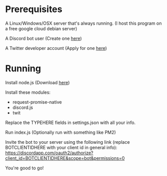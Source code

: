 # Prerequisites #

A Linux/Windows/OSX server that's always running. (I host this program on a free google cloud debian server)

A Discord bot user (Create one [here](https://discordapp.com/developers/applications/ "Discord"))

A Twitter developer account (Apply for one [here](https://developer.twitter.com/en/apply-for-access.html "Twitter"))

# Running #

Install node.js (Download [here](https://nodejs.org/en/ "NodeJS"))

Install these modules:

* request-promise-native
* discord.js
* twit

Replace the TYPEHERE fields in settings.json with all your info.

Run index.js
(Optionally run with something like PM2)

Invite the bot to your server using the following link (replace BOTCLIENTIDHERE with your client id in general info): 
https://discordapp.com/oauth2/authorize?client_id=BOTCLIENTIDHERE&scope=bot&permissions=0

You're good to go!
